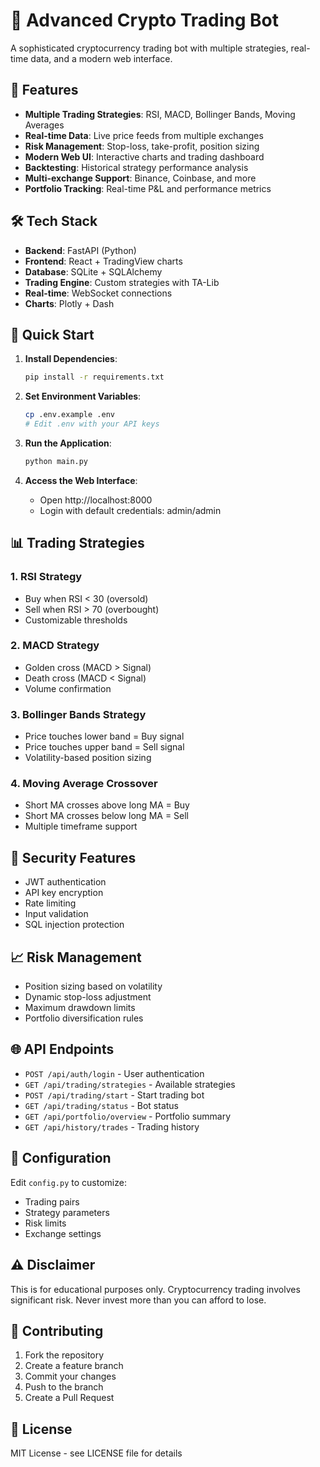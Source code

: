 # 🚀 Advanced Crypto Trading Bot

A sophisticated cryptocurrency trading bot with multiple strategies, real-time data, and a modern web interface.

## 🌟 Features

- **Multiple Trading Strategies**: RSI, MACD, Bollinger Bands, Moving Averages
- **Real-time Data**: Live price feeds from multiple exchanges
- **Risk Management**: Stop-loss, take-profit, position sizing
- **Modern Web UI**: Interactive charts and trading dashboard
- **Backtesting**: Historical strategy performance analysis
- **Multi-exchange Support**: Binance, Coinbase, and more
- **Portfolio Tracking**: Real-time P&L and performance metrics

## 🛠️ Tech Stack

- **Backend**: FastAPI (Python)
- **Frontend**: React + TradingView charts
- **Database**: SQLite + SQLAlchemy
- **Trading Engine**: Custom strategies with TA-Lib
- **Real-time**: WebSocket connections
- **Charts**: Plotly + Dash

## 🚀 Quick Start

1. **Install Dependencies**:
   ```bash
   pip install -r requirements.txt
   ```

2. **Set Environment Variables**:
   ```bash
   cp .env.example .env
   # Edit .env with your API keys
   ```

3. **Run the Application**:
   ```bash
   python main.py
   ```

4. **Access the Web Interface**:
   - Open http://localhost:8000
   - Login with default credentials: admin/admin

## 📊 Trading Strategies

### 1. RSI Strategy
- Buy when RSI < 30 (oversold)
- Sell when RSI > 70 (overbought)
- Customizable thresholds

### 2. MACD Strategy
- Golden cross (MACD > Signal)
- Death cross (MACD < Signal)
- Volume confirmation

### 3. Bollinger Bands Strategy
- Price touches lower band = Buy signal
- Price touches upper band = Sell signal
- Volatility-based position sizing

### 4. Moving Average Crossover
- Short MA crosses above long MA = Buy
- Short MA crosses below long MA = Sell
- Multiple timeframe support

## 🔐 Security Features

- JWT authentication
- API key encryption
- Rate limiting
- Input validation
- SQL injection protection

## 📈 Risk Management

- Position sizing based on volatility
- Dynamic stop-loss adjustment
- Maximum drawdown limits
- Portfolio diversification rules

## 🌐 API Endpoints

- `POST /api/auth/login` - User authentication
- `GET /api/trading/strategies` - Available strategies
- `POST /api/trading/start` - Start trading bot
- `GET /api/trading/status` - Bot status
- `GET /api/portfolio/overview` - Portfolio summary
- `GET /api/history/trades` - Trading history

## 📝 Configuration

Edit `config.py` to customize:
- Trading pairs
- Strategy parameters
- Risk limits
- Exchange settings

## ⚠️ Disclaimer

This is for educational purposes only. Cryptocurrency trading involves significant risk. Never invest more than you can afford to lose.

## 🤝 Contributing

1. Fork the repository
2. Create a feature branch
3. Commit your changes
4. Push to the branch
5. Create a Pull Request

## 📄 License

MIT License - see LICENSE file for details
